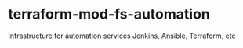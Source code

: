 # terraform-mod-fs-automation
Infrastructure for automation services Jenkins, Ansible, Terraform, etc
